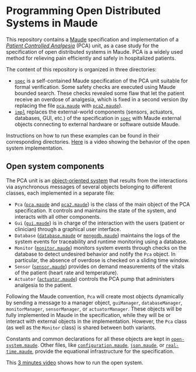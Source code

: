 Programming Open Distributed Systems in Maude
=============================================

This repository contains a [Maude](https://maude.cs.illinois.edu) specification and implementation of a [*Patient Controlled Analgesia*](https://en.wikipedia.org/wiki/Patient-controlled_analgesia) (PCA) unit, as a case study for the specification of open distributed systems in Maude. PCA is a widely used method for relieving pain efficiently and safely in hospitalized patients.


The content of this repository is organized in three directories:

* [`spec`](spec) is a self-contained Maude specification of the PCA unit suitable for formal verification. Some safety checks are executed using Maude bounded search. These checks revealed some flaw that let the patient receive an overdose of analgesia, which is fixed in a second version (by replacing the file [`pca.maude`](spec/pca.maude) with [`pca2.maude`](spec/pca2.maude)).
* [`impl`](impl) replaces the external-world components (sensors, actuators, databases, GUI, etc.) of the specification in [`spec`](spec) with Maude external objects connecting to external hardware or software outside Maude.

Instructions on how to run these examples can be found in their corresponding directories. [Here](http) is a video showing the behavior of the open system implementation.


Open system components
----------------------

The PCA unit is an [object-oriented system](https://maude.lcc.uma.es/maude-manual/maude-manualch6.html) that results from the interactions via asynchronous messages of several objects belonging to different classes, each implemented in a separate file:

* `Pca` ([`pca.maude`](spec/pca.maude) and [`pca2.maude`](spec/pca2.maude)) is the class of the main object of the PCA specification. It controls and maintains the state of the system, and interacts with all other components.
* `Gui` ([`gui.maude`](spec/gui.maude)) is in charge of the interaction with the users (patient or clinician) through a graphical user interface.
* `Database` ([`database.maude`](spec/database.maude) or [`mongodb.maude`](impl/mongobd.maude)) maintains the logs of the system events for traceability and runtime monitoring using a database.
* `Monitor` ([`monitor.maude`](spec/monitor.maude)) monitors system events through checks on the database to detect undesired behavior and notify the `Pca` object. In particular, the absence of overdose is checked on a sliding time window.
* `Sensor` ([`sensor.maude`](spec/sensor.maude)) provides on demand measurements of the vitals of the patient (heart rate and temperature).
* `Actuator` ([`actuator.maude`](spec/actuator.maude)) controls the PCA pump that administers analgesia to the patient.

Following the Maude convention, `Pca` will create most objects dynamically by sending a message to a manager object, `guiManager`, `databaseManager`, `monitorManager`, `sensorManager`, or `actuatorManager`. These objects will be fully implemented in Maude in the specification, while they will be or interact with external objects in the implementation. However, the `Pca` class (as well as the `Monitor` class) is shared between both variants.

Constants and common declarations for all these objects are kept in [`open-system.maude`](spec/open-system.maude). Other files, like [`configuration.maude`](configuration.maude), [`json.maude`](json.maude), or [`real-time.maude`](real-time.maude), provide the equational infrastructure for the specification.

This [3 minutes video](https://youtu.be/6nHAEaIZ4JE) shows how to run the open system.
